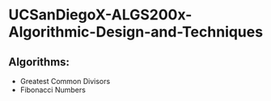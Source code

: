 # UCSanDiegoX-ALGS200x-Algorithmic-Design-and-Techniques

## Algorithms:
- Greatest Common Divisors
- Fibonacci Numbers
